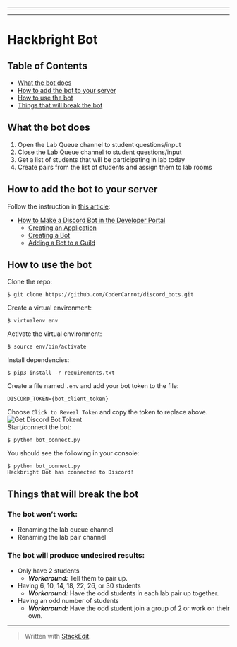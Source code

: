 <!DOCTYPE html>
<html>

<head>
  <meta charset="utf-8">
  <meta name="viewport" content="width=device-width, initial-scale=1.0">
  <link rel="stylesheet" href="https://stackedit.io/style.css" />
</head>

<body class="stackedit">
  <div class="stackedit__html"><hr>
<hr>
<h1 id="hackbright-bot">Hackbright Bot</h1>
<h2 id="table-of-contents">Table of Contents</h2>
<ul>
<li><a href="https://github.com/CoderCarrot/discord_bots/tree/master#what-the-bot-does">What the bot does</a></li>
<li><a href="https://github.com/CoderCarrot/discord_bots/tree/master#how-to-add-the-bot-to-your-server">How to add the bot to your server</a></li>
<li><a href="https://github.com/CoderCarrot/discord_bots/tree/master#how-to-use-the-bot">How to use the bot</a></li>
<li><a href="https://github.com/CoderCarrot/discord_bots/tree/master#how-to-use-the-bot">Things that will break the bot</a></li>
</ul>
<h2 id="what-the-bot-does">What the bot does</h2>
<ol>
<li>Open the Lab Queue channel to student questions/input</li>
<li>Close the Lab Queue channel to student questions/input</li>
<li>Get a list of students that will be participating in lab today</li>
<li>Create pairs from the list of students and assign them to lab rooms</li>
</ol>
<h2 id="how-to-add-the-bot-to-your-server">How to add the bot to your server</h2>
<p>Follow the instruction in <a href="https://realpython.com/how-to-make-a-discord-bot-python/">this article</a>:</p>
<ul>
<li><a href="https://realpython.com/how-to-make-a-discord-bot-python/#how-to-make-a-discord-bot-in-the-developer-portal">How to Make a Discord Bot in the Developer Portal</a>
<ul>
<li><a href="https://realpython.com/how-to-make-a-discord-bot-python/#creating-an-application">Creating an Application</a></li>
<li><a href="https://realpython.com/how-to-make-a-discord-bot-python/#creating-a-bot">Creating a Bot</a></li>
<li><a href="https://realpython.com/how-to-make-a-discord-bot-python/#adding-a-bot-to-a-guild">Adding a Bot to a Guild</a></li>
</ul>
</li>
</ul>
<h2 id="how-to-use-the-bot">How to use the bot</h2>
<p>Clone the repo:</p>
<pre><code>$ git clone https://github.com/CoderCarrot/discord_bots.git
</code></pre>
<p>Create a virtual environment:</p>
<pre><code>$ virtualenv env
</code></pre>
<p>Activate the virtual environment:</p>
<pre><code>$ source env/bin/activate
</code></pre>
<p>Install dependencies:</p>
<pre><code>$ pip3 install -r requirements.txt
</code></pre>
<p>Create a file named <code>.env</code> and add your bot token to the file:</p>
<pre><code>DISCORD_TOKEN={bot_client_token}
</code></pre>
<p>Choose <code>Click to Reveal Token</code> and copy the token to replace above.<br>
<img src="http://g.recordit.co/qsU1LQwDax.gif" alt="Get Discord Bot Tokent"><br>
Start/connect the bot:</p>
<pre><code>$ python bot_connect.py
</code></pre>
<p>You should see the following in your console:</p>
<pre><code>$ python bot_connect.py 
Hackbright Bot has connected to Discord!
</code></pre>
<h2 id="things-that-will-break-the-bot">Things that will break the bot</h2>
<h3 id="the-bot-wont-work">The bot won’t work:</h3>
<ul>
<li>Renaming the lab queue channel</li>
<li>Renaming the lab pair channel</li>
</ul>
<h3 id="the-bot-will-produce-undesired-results">The bot will produce undesired results:</h3>
<ul>
<li>Only have 2 students
<ul>
<li><em><strong>Workaround:</strong></em> Tell them to pair up.</li>
</ul>
</li>
<li>Having 6, 10, 14, 18, 22, 26, or 30 students
<ul>
<li><em><strong>Workaround:</strong></em> Have the odd students in each lab pair up together.</li>
</ul>
</li>
<li>Having an odd number of students
<ul>
<li><em><strong>Workaround:</strong></em> Have the odd student join a group of 2 or work on their own.</li>
</ul>
</li>
</ul>
<hr>
<blockquote>
<p>Written with <a href="https://stackedit.io/">StackEdit</a>.</p>
</blockquote>
</div>
</body>

</html>
